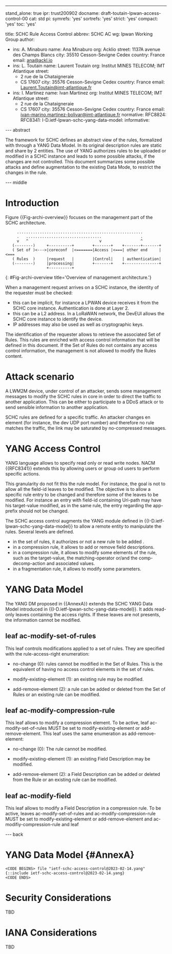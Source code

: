 ---
stand_alone: true
ipr: trust200902
docname: draft-toutain-lpwan-access-control-00
cat: std
pi:
  symrefs: 'yes'
  sortrefs: 'yes'
  strict: 'yes'
  compact: 'yes'
  toc: 'yes'

title: SCHC Rule Access Control
abbrev: SCHC AC
wg: lpwan Working Group
author:
- ins: A. Minaburo
  name: Ana Minaburo
  org: Acklio
  street: 1137A avenue des Champs Blancs
  city: 35510 Cesson-Sevigne Cedex
  country: France
  email: ana@ackl.io
- ins: L. Toutain
  name: Laurent Toutain
  org: Institut MINES TELECOM; IMT Atlantique
  street:
  - 2 rue de la Chataigneraie
  - CS 17607
  city: 35576 Cesson-Sevigne Cedex
  country: France
  email: Laurent.Toutain@imt-atlantique.fr
- ins: I. Martinez
  name: Ivan Martinez
  org: Institut MINES TELECOM; IMT Atlantique
  street:
  - 2 rue de la Chataigneraie
  - CS 17607
  city: 35576 Cesson-Sevigne Cedex
  country: France
  email: ivan-marino.martinez-bolivar@imt-atlantique.fr 
normative:
  RFC8824:
  RFC8341:
  I-D.ietf-lpwan-schc-yang-data-model:
informative:
  
    
--- abstract

The framework for SCHC defines an abstract view of the rules, formalized with through a YANG Data Model. In its original description rules are static and share by 2 entities. The use of YANG authorizes rules to be uploaded or modified in a SCHC instance and leads to some possible attacks, if the changes are not controlled. This document summarizes some possible attacks and define augmentation to the existing Data Mode, to restrict the changes in the rule. 

--- middle

# Introduction

Figure {{Fig-archi-overview}} focuses on the management part of the SCHC architecture. 

~~~~~~
     .......................................................
     .   .................................                 .
     v   ^                               v                 ^   
   (--------)     +----------+        +-------+    +-------+-------+
   ( Set of )<--->|coreconf  |<=======|Access |<===| other end     |<=== 
   ( Rules  )     |request   |        |Control|    | authentication|
   (--------)     |processing|        +-------+    +---------------+
                  +----------+
~~~~~~
{: #Fig-archi-overview title='Overview of management architecture.'}

When a management request arrives on a SCHC instance, the identity of the requester must be 
checked:

 * this can be implicit, for instance a LPWAN device receives it from the  SCHC core instance. Authentication 
 is done at Layer 2.
 * this can be a L2 address. In a LoRaWAN network, the DevEUI allows the SCHC core instance to identify the device.
 * IP addresses may also be used as well as cryptographic keys.

 The identification of the requester allows to retrieve the associated Set of Rules. This rules are enriched with
 access control information that will be defined in this document. If the Set of Rules do not contains any access control information, the management is not allowed to modify the Rules content.

# Attack scenario

A LWM2M device, under control of an attacker, sends some management messages to modify the SCHC rules in core in order to direct the traffic to another application. This can be either to participate to a DDoS attack or to send sensible information to another application. 

SCHC rules are defined for a specific traffic. An attacker changes en element (for instance, the dev UDP port number) and therefore no rule matches the traffic, the link may be saturated by no-compressed messages.


# YANG Access Control

YANG language allows to specify read only or read write nodes. NACM {{RFC8341}} extends this by allowing users or group od users to perform specific actions.

This granularity do not fit this the rule model. For instance, the goal is not to allow all the field-id leaves to be modified. The objective is to allow a specific rule entry to be changed and therefore some of the leaves to be modified. For instance an entry with field-id containing Uri-path may have his target-value modified, as in the same rule, the entry regarding the app-prefix should not be changed. 

The SCHC access control augments the YANG module defined in {{I-D.ietf-lpwan-schc-yang-data-model}} to allow a remote entity to manipulate the rules. Several levels are defined.

  * in the set of rules, it authorizes or not a new rule to be added .
  * in a compression rule, it allows to add or remove field descriptions.
  * in a compression rule, it allows to modify some elements of the rule, such as the target-value, the matching-operator or/and the comp-decomp-action and associated values.
  * in a fragmentation rule, it allows to modify some parameters.

# YANG Data Model

The YANG DM proposed in {{AnnexA}} extends the SCHC YANG Data Model introduced in {{I-D.ietf-lpwan-schc-yang-data-model}}. It adds read-only leaves containing the access rights. If these leaves are not presents, the information cannot be modified. 

## leaf ac-modify-set-of-rules

This leaf controls modifications applied to a set of rules. They are specified with the rule-access-right enumeration:

* no-change (0): rules cannot be modified in the Set of Rules. This is the equivalent of having no access control elements in the set of rules. 

* modify-existing-element (1): an existing rule may be modified.

* add-remove-element (2): a rule can be added or deleted from the Set of Rules or an existing rule can be modified.

## leaf ac-modify-compression-rule

This leaf allows to modify a compression element. To be active, leaf ac-modify-set-of-rules MUST be set to modify-existing-element  or add-remove-element. This leaf uses the same enumeration as add-remove-element:

* no-change (0): The rule cannot be modified. 

* modify-existing-element (1): an existing Field Description may be modified.

* add-remove-element (2): a Field Description can be added or deleted from the Rule or an existing rule can be modified.

## leaf ac-modify-field

This leaf allows to modify a Field Description in a compression rule. To be active, leaves ac-modify-set-of-rules and ac-modify-compression-rule MUST be set to modify-existing-element  or add-remove-element and ac-modifiy-compression-rule and leaf 



--- back

# YANG Data Model {#AnnexA}

~~~~
<CODE BEGINS> file "ietf-schc-access-control@2023-02-14.yang"
{::include ietf-schc-access-control@2023-02-14.yang}
<CODE ENDS>
~~~~

# Security Considerations

TBD

# IANA Considerations

TBD